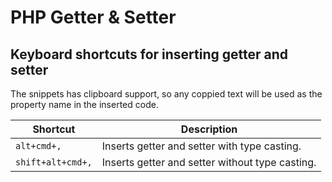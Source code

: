 # PHP Getter & Setter

## Keyboard shortcuts for inserting getter and setter

The snippets has clipboard support, so any coppied text will be used as the property name in the inserted code.

| Shortcut          | Description                                     |
| ----------------- | ----------------------------------------------- |
| `alt+cmd+,`       | Inserts getter and setter with type casting.    |
| `shift+alt+cmd+,` | Inserts getter and setter without type casting. |


